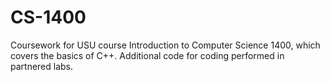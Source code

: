# CS-1400
Coursework for USU course Introduction to Computer Science 1400, which covers the basics of C++.
Additional code for coding performed in partnered labs.
